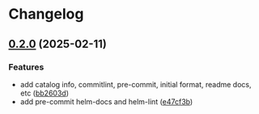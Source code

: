 # Changelog

## [0.2.0](https://github.com/pelotech/charts/compare/mutating-webhook-0.1.1...mutating-webhook/0.2.0) (2025-02-11)


### Features

* add catalog info, commitlint, pre-commit, initial format, readme docs, etc ([bb2603d](https://github.com/pelotech/charts/commit/bb2603d22ef8861418e2bddf17e9ec90ff877613))
* add pre-commit helm-docs and helm-lint ([e47cf3b](https://github.com/pelotech/charts/commit/e47cf3bab394e71b79e195918e7a4c65162ad667))
